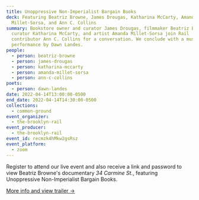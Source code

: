 ```yaml
---
title: Unoppressive Non-Imperialist Bargain Books
deck: Featuring Beatriz Browne, James Drougas, Katharina McCarty, Amanda
  Millet-Sorsa, and Ann C. Collins
summary: Bookstore owner and curator James Drougas, filmmaker Beatriz Browne,
  curator Katharina McCarty, and artist Amanda Millet-Sorsa join Rail
  contributor Ann C. Collins for a conversation. We conclude with a musical
  performance by Dawn Landes.
people:
  - person: beatriz-browne
  - person: james-drougas
  - person: katharina-mccarty
  - person: amanda-millet-sorsa
  - person: ann-c-collins
poets:
  - person: dawn-landes
date: 2022-04-14T13:00:00-0500
end_date: 2022-04-14T14:30:00-0500
collections:
  - common-ground
event_organizer:
  - the-brooklyn-rail
event_producer:
  - the-brooklyn-rail
event_id: recmzk4hMkw2gsRsz
event_platform:
  - zoom
---
```

Register to attend our live event and also receive a link and password to view Beatriz Browne's documentary *34 Carmine St.*, featuring Unoppressive Non-Imperialist Bargain Books.

[More info and view trailer →](http://www.beatrizbrowne.com/films)